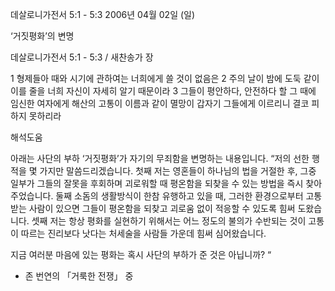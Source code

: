데살로니가전서 5:1 - 5:3 
2006년 04월 02일 (일)

‘거짓평화’의 변명



데살로니가전서 5:1 - 5:3 / 새찬송가  장


1 형제들아 때와 시기에 관하여는 너희에게 쓸 것이 없음은 2 주의 날이 밤에 도둑 같이 이를 줄을 너희 자신이 자세히 알기 때문이라 3 그들이 평안하다, 안전하다 할 그 때에 임신한 여자에게 해산의 고통이 이름과 같이 멸망이 갑자기 그들에게 이르리니 결코 피하지 못하리라

해석도움





아래는 사단의 부하 ‘거짓평화’가 자기의 무죄함을 변명하는 내용입니다.
“저의 선한 행적을 몇 가지만 말씀드리겠습니다. 
첫째 저는 영혼들이 하나님의 법을 거절한 후, 
그중 일부가 그들의 잘못을 후회하며 괴로워할 때 
평온함을 되찾을 수 있는 방법을 즉시 찾아 주었습니다. 
둘째 소돔의 생활방식이 한참 유행하고 있을 때, 
그러한 환경으로부터 고통받는 사람이 있으면 
그들이 평온함을 되찾고 괴로움 없이 적응할 수 있도록 힘써 도왔습니다. 
셋째 저는 항상 평화를 실현하기 위해서는 어느 정도의 불의가 수반되는 것이 
고통이 따르는 진리보다 낫다는 처세술을 사람들 가운데 힘써 심어왔습니다.

지금 여러분 마음에 있는 평화는 혹시 사단의 부하가 준 것은 아닙니까? “

- 존 번연의 「거룩한 전쟁」 중